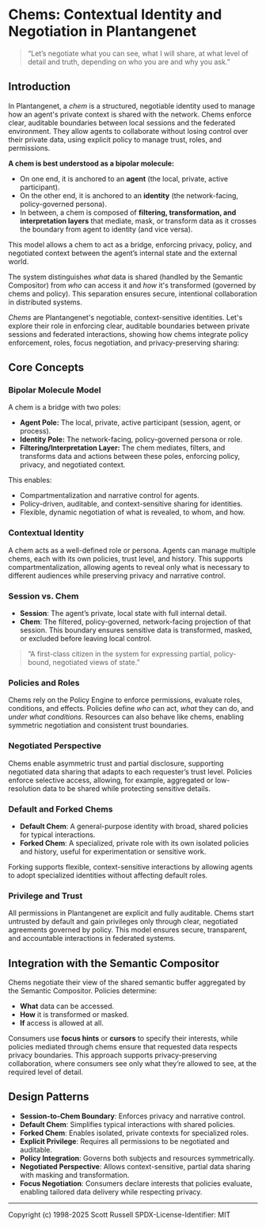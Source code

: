 # Chems: Contextual Identity and Negotiation in Plantangenet

> “Let’s negotiate what you can see, what I will share, at what level of detail and truth, depending on who you are and why you ask.”

## Introduction

In Plantangenet, a *chem* is a structured, negotiable identity used to manage how an agent's private context is shared with the network. Chems enforce clear, auditable boundaries between local sessions and the federated environment. They allow agents to collaborate without losing control over their private data, using explicit policy to manage trust, roles, and permissions.

**A chem is best understood as a bipolar molecule:**
- On one end, it is anchored to an **agent** (the local, private, active participant).
- On the other end, it is anchored to an **identity** (the network-facing, policy-governed persona).
- In between, a chem is composed of **filtering, transformation, and interpretation layers** that mediate, mask, or transform data as it crosses the boundary from agent to identity (and vice versa).

This model allows a chem to act as a bridge, enforcing privacy, policy, and negotiated context between the agent’s internal state and the external world.

The system distinguishes *what* data is shared (handled by the Semantic Compositor) from *who* can access it and *how* it's transformed (governed by chems and policy). This separation ensures secure, intentional collaboration in distributed systems.

*Chems* are Plantangenet's negotiable, context-sensitive identities. Let's explore their role in enforcing clear, auditable boundaries between private sessions and federated interactions, showing how chems integrate policy enforcement, roles, focus negotiation, and privacy-preserving sharing:

## Core Concepts

### Bipolar Molecule Model

A chem is a bridge with two poles:
- **Agent Pole:** The local, private, active participant (session, agent, or process).
- **Identity Pole:** The network-facing, policy-governed persona or role.
- **Filtering/Interpretation Layer:** The chem mediates, filters, and transforms data and actions between these poles, enforcing policy, privacy, and negotiated context.

This enables:
- Compartmentalization and narrative control for agents.
- Policy-driven, auditable, and context-sensitive sharing for identities.
- Flexible, dynamic negotiation of what is revealed, to whom, and how.

### Contextual Identity

A chem acts as a well-defined role or persona. Agents can manage multiple chems, each with its own policies, trust level, and history. This supports compartmentalization, allowing agents to reveal only what is necessary to different audiences while preserving privacy and narrative control.

### Session vs. Chem

* **Session**: The agent’s private, local state with full internal detail.
* **Chem**: The filtered, policy-governed, network-facing projection of that session. This boundary ensures sensitive data is transformed, masked, or excluded before leaving local control.

> “A first-class citizen in the system for expressing partial, policy-bound, negotiated views of state.”

### Policies and Roles

Chems rely on the Policy Engine to enforce permissions, evaluate roles, conditions, and effects. Policies define *who* can act, *what* they can do, and *under what conditions*. Resources can also behave like chems, enabling symmetric negotiation and consistent trust boundaries.

### Negotiated Perspective

Chems enable asymmetric trust and partial disclosure, supporting negotiated data sharing that adapts to each requester’s trust level. Policies enforce selective access, allowing, for example, aggregated or low-resolution data to be shared while protecting sensitive details.

### Default and Forked Chems

* **Default Chem**: A general-purpose identity with broad, shared policies for typical interactions.
* **Forked Chem**: A specialized, private role with its own isolated policies and history, useful for experimentation or sensitive work.

Forking supports flexible, context-sensitive interactions by allowing agents to adopt specialized identities without affecting default roles.

### Privilege and Trust

All permissions in Plantangenet are explicit and fully auditable. Chems start untrusted by default and gain privileges only through clear, negotiated agreements governed by policy. This model ensures secure, transparent, and accountable interactions in federated systems.

## Integration with the Semantic Compositor

Chems negotiate their view of the shared semantic buffer aggregated by the Semantic Compositor. Policies determine:

* **What** data can be accessed.
* **How** it is transformed or masked.
* **If** access is allowed at all.

Consumers use **focus hints** or **cursors** to specify their interests, while policies mediated through chems ensure that requested data respects privacy boundaries. This approach supports privacy-preserving collaboration, where consumers see only what they’re allowed to see, at the required level of detail.

## Design Patterns

* **Session-to-Chem Boundary**: Enforces privacy and narrative control.
* **Default Chem**: Simplifies typical interactions with shared policies.
* **Forked Chem**: Enables isolated, private contexts for specialized roles.
* **Explicit Privilege**: Requires all permissions to be negotiated and auditable.
* **Policy Integration**: Governs both subjects and resources symmetrically.
* **Negotiated Perspective**: Allows context-sensitive, partial data sharing with masking and transformation.
* **Focus Negotiation**: Consumers declare interests that policies evaluate, enabling tailored data delivery while respecting privacy.

---

Copyright (c) 1998-2025 Scott Russell
SPDX-License-Identifier: MIT
